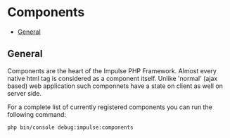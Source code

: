 # Components

- [General](#general)

<a name="general"></a>
## General

Components are the heart of the Impulse PHP Framework. Almost every native html tag is considered as a component itself. Unlike 'normal' (ajax based) web application such componnets have a state on client as well on server side. 

For a complete list of currently registered components you can run the following command:

<pre class="imp-code line-numbers language-bash">
<code class="language-bash">php bin/console debug:impulse:components</code>
</pre>

